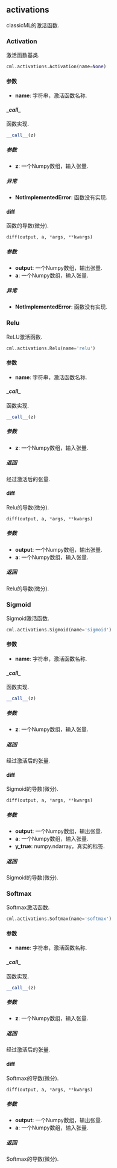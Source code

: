 ## activations

classicML的激活函数.

### Activation

激活函数基类.

```python
cml.activations.Activation(name=None)
```

#### 参数

* <b>name</b>: 字符串，激活函数名称.

#### \__call__

函数实现.

```python
__call__(z)
```

##### 参数

* <b>z</b>: 一个Numpy数组，输入张量.

##### 异常

* <b>NotImplementedError</b>: 函数没有实现.

#### diff

函数的导数(微分).

```python
diff(output, a, *args, **kwargs)
```

##### 参数

* <b>output</b>: 一个Numpy数组，输出张量.
* <b>a</b>: 一个Numpy数组，输入张量.

##### 异常

* <b>NotImplementedError</b>: 函数没有实现.

### Relu

ReLU激活函数.

```python
cml.activations.Relu(name='relu')
```

#### 参数

* <b>name</b>: 字符串，激活函数名称.

#### \__call__

函数实现.

```python
__call__(z)
```

##### 参数

* <b>z</b>: 一个Numpy数组，输入张量.

##### 返回

经过激活后的张量.

#### diff

Relu的导数(微分).

```python
diff(output, a, *args, **kwargs)
```

##### 参数

* <b>output</b>: 一个Numpy数组，输出张量.
* <b>a</b>: 一个Numpy数组，输入张量.

##### 返回

Relu的导数(微分).

### Sigmoid

Sigmoid激活函数.

```python
cml.activations.Sigmoid(name='sigmoid')
```

#### 参数

* <b>name</b>: 字符串，激活函数名称.

#### \__call__

函数实现.

```python
__call__(z)
```

##### 参数

* <b>z</b>: 一个Numpy数组，输入张量.

##### 返回

经过激活后的张量.

#### diff

Sigmoid的导数(微分).

```python
diff(output, a, *args, **kwargs)
```

##### 参数

* <b>output</b>: 一个Numpy数组，输出张量.
* <b>a</b>: 一个Numpy数组，输入张量.
* <b>y_true</b>: numpy.ndarray，真实的标签.

##### 返回

Sigmoid的导数(微分).

### Softmax

Softmax激活函数.

```python
cml.activations.Softmax(name='softmax')
```

#### 参数

* <b>name</b>: 字符串，激活函数名称.

#### \__call__

函数实现.

```python
__call__(z)
```

##### 参数

* <b>z</b>: 一个Numpy数组，输入张量.

##### 返回

经过激活后的张量.

#### diff

Softmax的导数(微分).

```python
diff(output, a, *args, **kwargs)
```

##### 参数

* <b>output</b>: 一个Numpy数组，输出张量.
* <b>a</b>: 一个Numpy数组，输入张量.

##### 返回

Softmax的导数(微分).